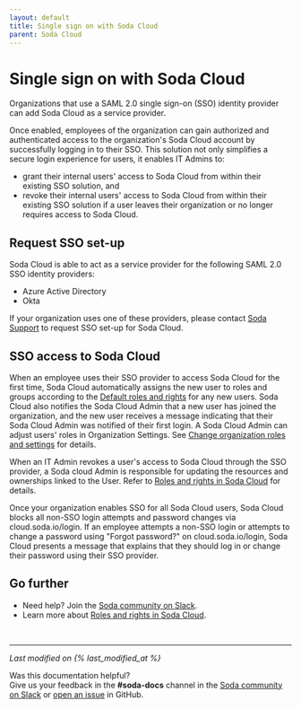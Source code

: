 ```yaml
---
layout: default
title: Single sign on with Soda Cloud
parent: Soda Cloud
---
```


# Single sign on with Soda Cloud

Organizations that use a SAML 2.0 single sign-on (SSO) identity provider can add Soda Cloud as a service provider. 

Once enabled, employees of the organization can gain authorized and authenticated access to the organization's Soda Cloud account by successfully logging in to their SSO. This solution not only simplifies a secure login experience for users, it enables IT Admins to:

* grant their internal users' access to Soda Cloud from within their existing SSO solution, and
* revoke their internal users' access to Soda Cloud from within their existing SSO solution if a user leaves their organization or no longer requires access to Soda Cloud.

## Request SSO set-up

Soda Cloud is able to act as a service provider for the following SAML 2.0 SSO identity providers: 

* Azure Active Directory
* Okta

If your organization uses one of these providers, please contact <a href="mailto:support@soda.io">Soda Support</a> to request SSO set-up for Soda Cloud. 


## SSO access to Soda Cloud

When an employee uses their SSO provider to access Soda Cloud for the first time, Soda Cloud automatically assigns the new user to roles and groups according to the [Default roles and rights]() for any new users. Soda Cloud also notifies the Soda Cloud Admin that a new user has joined the organization, and the new user receives a message indicating that their Soda Cloud Admin was notified of their first login. A Soda Cloud Admin can adjust users' roles in Organization Settings. See [Change organization roles and settings]() for details.

When an IT Admin revokes a user's access to Soda Cloud through the SSO provider, a Soda cloud Admin is responsible for updating the resources and ownerships linked to the User. Refer to [Roles and rights in Soda Cloud]() for details.

Once your organization enables SSO for all Soda Cloud users, Soda Cloud blocks all non-SSO login attempts and password changes via cloud.soda.io/login. If an employee attempts a non-SSO login or attempts to change a password using "Forgot password?" on cloud.soda.io/login, Soda Cloud presents a message that explains that they should log in or change their password using their SSO provider. 



## Go further

* Need help? Join the <a href="http://community.soda.io/slack" target="_blank"> Soda community on Slack</a>.
* Learn more about [Roles and rights in Soda Cloud]().
<br />

---
*Last modified on {% last_modified_at %}*

Was this documentation helpful? <br /> Give us your feedback in the **#soda-docs** channel in the <a href="http://community.soda.io/slack" target="_blank"> Soda community on Slack</a> or <a href="https://github.com/sodadata/docs/issues/new" target="_blank">open an issue</a> in GitHub.